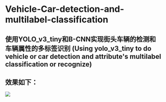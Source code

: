 # Vehicle-Car-detection-and-multilabel-classification
## 使用YOLO_v3_tiny和B-CNN实现街头车辆的检测和车辆属性的多标签识别 (Using yolo_v3_tiny to do vehicle or car detection and attribute's multilabel classification or recognize)

## 效果如下： </br>
![](https://github.com/CaptainEven/VideoCaption/blob/master/screen%20shots/result.png)
